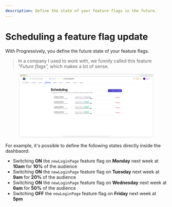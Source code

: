 ```yaml
---
description: Define the state of your feature flags in the future.
---
```


# Scheduling a feature flag update

With Progressively, you define the future state of your feature flags.&#x20;

> In a company I used to work with, we funnily called this feature _"Future flags",_ which makes a lot of sense.

<figure><img src="../.gitbook/assets/screely-1675178513121.png" alt="A list of random flag scheduling defined in the dashboard of Progressively"><figcaption></figcaption></figure>

For example, it's possible to define the following states directly inside the dashbaord:

* Switching **ON** the `newLoginPage` feature flag on **Monday** next week at **10am** for **10%** of the audience
* Switching **ON** the `newLoginPage` feature flag on **Tuesday** next week at **9am** for **20%** of the audience
* Switching **ON** the `newLoginPage` feature flag on **Wednesday** next week at **6am** for **50%** of the audience
* Switching **OFF** the `newLoginPage` feature flag on **Friday** next week at **5pm**
